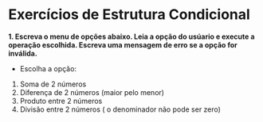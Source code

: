 # Exercícios de Estrutura Condicional

**1. Escreva o menu de opções abaixo. Leia a opção do usúario e execute a operação escolhida. Escreva uma mensagem de erro se a opção for inválida.**

- Escolha a opção:

1. Soma de 2 números
1. Diferença de 2 números (maior pelo menor)
1. Produto entre 2 números
1. Divisão entre 2 números ( o denominador não pode ser zero)
